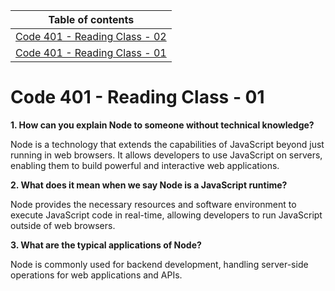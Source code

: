 Table of contents                                                                                                                  | 
-----------------------------------------------------------------------------------------------------------------------| 
[Code 401 - Reading Class - 02]() |
[Code 401 - Reading Class - 01](https://github.com/MohammedAbuEssa/reading-notes/tree/main#code-401---reading-class---01) |


# Code 401 - Reading Class - 01

**1. How can you explain Node to someone without technical knowledge?**

Node is a technology that extends the capabilities of JavaScript beyond just running in web browsers. It allows developers to use JavaScript on servers, enabling them to build powerful and interactive web applications.

**2. What does it mean when we say Node is a JavaScript runtime?**

Node provides the necessary resources and software environment to execute JavaScript code in real-time, allowing developers to run JavaScript outside of web browsers.

**3. What are the typical applications of Node?**

Node is commonly used for backend development, handling server-side operations for web applications and APIs.

